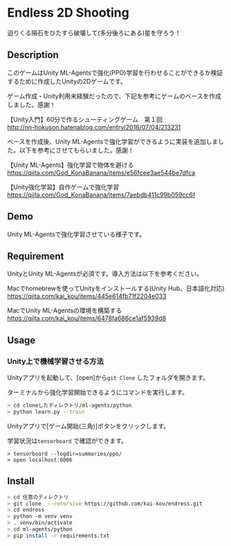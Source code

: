 # Endless 2D Shooting

迫りくる隕石をひたすら破壊して(多分後ろにある)星を守ろう！


## Description

このゲームはUnity ML-Agentsで強化(PPO)学習を行わせることができるか検証するために作成したUnityの2Dゲームです。  
  
ゲーム作成・Unity利用未経験だったので、下記を参考にゲームのベースを作成しました。感謝！  

【Unity入門】60分で作るシューティングゲーム　第１回  
http://nn-hokuson.hatenablog.com/entry/2016/07/04/213231  
  
ベースを作成後、Unity ML-Agentsで強化学習ができるように実装を追加しました。以下を参考にさせてもらいました。感謝！  
  
  
【Unity ML-Agents】強化学習で物体を避ける  
https://qiita.com/God_KonaBanana/items/e56fcee3ae544be7dfca  
  
【Unity強化学習】自作ゲームで強化学習  
https://qiita.com/God_KonaBanana/items/7aebdb411c99b059cc6f  
  

## Demo

Unity ML-Agentsで強化学習させている様子です。  


## Requirement

UnityとUnity ML-Agentsが必須です。導入方法は以下を参考ください。  
  
  
Macでhomebrewを使ってUnityをインストールする(Unity Hub、日本語化対応)  
https://qiita.com/kai_kou/items/445e614fb71f2204e033  
  
MacでUnity ML-Agentsの環境を構築する  
https://qiita.com/kai_kou/items/6478fa686ce1af5939d8  


## Usage

### Unity上で機械学習させる方法

Unityアプリを起動して、[open]から```git Clone``` したフォルダを開きます。  
  
ターミナルから強化学習開始できるようにコマンドを実行します。  
  
```sh
> cd cloneしたディレクトリ/ml-agents/python
> python learn.py --train
```

Unityアプリで[ゲーム開始(三角)]ボタンをクリックします。  

学習状況は```tensorboard``` で確認ができます。

```sh:別ターミナルで
> tensorboard --logdir=summaries/ppo/
> open localhost:6006
```

## Install

```sh
> cd 任意のディレクトリ
> git clone  --recursive https://github.com/kai-kou/endress.git
> cd endress
> python -m venv venv
> . venv/bin/activate
> cd ml-agents/python
> pip install -r requirements.txt
```
